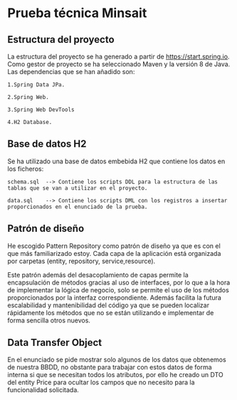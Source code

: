 # Prueba técnica Minsait

## Estructura del proyecto

La estructura del proyecto se ha generado a partir de https://start.spring.io.
Como gestor de proyecto se ha seleccionado Maven y la versión 8 de Java.</br>
Las dependencias que se han añadido son:

    1.Spring Data JPa.

    2.Spring Web.
    
    3.Spring Web DevTools
    
    4.H2 Database.

## Base de datos H2

Se ha utilizado una base de datos embebida H2 que contiene los datos en los ficheros:

    schema.sql  --> Contiene los scripts DDL para la estructura de las tablas que se van a utilizar en el proyecto.    
    
    data.sql    --> Contiene los scripts DML con los registros a insertar proporcionados en el enunciado de la prueba.

## Patrón de diseño

He escogido Pattern Repository como patrón de diseño ya que es con el que más familiarizado estoy. Cada capa de la
aplicación está organizada por carpetas (entity, repository, service,resource).

Este patrón además del desacoplamiento de capas permite la encapsulación de métodos gracias al uso de interfaces,
por lo que a la hora de implementar la lógica de negocio, solo se permite el uso de los métodos proporcionados por la
interfaz correspondiente. Además facilita la futura escalabilidad y mantenibilidad del código ya que se pueden localizar
rápidamente los métodos que no se están utilizando e implementar de forma sencilla otros nuevos.

## Data Transfer Object

En el enunciado se pide mostrar solo algunos de los datos que obtenemos de nuestra BBDD, no obstante para trabajar con
estos datos de forma interna si que se necesitan todos los atributos, por ello he creado un DTO del entity Price para
ocultar los campos que no necesito para la funcionalidad solicitada.